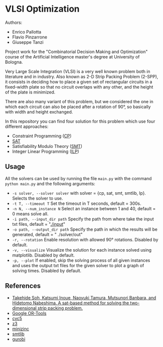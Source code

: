 # VLSI Optimization

Authors:

- Enrico Pallotta
- Flavio Pinzarrone
- Giuseppe Tanzi <br>

Project work for the "Combinatorial Decision Making and Optimization" course of the Artificial Intelligence master's
degree at University of Bologna.

Very Large Scale Integration (VLSI) is a very well known problem both in literature and in industry. Also known as 2-D
Strip Packing Problem (2-SPP),
it consists in deciding how to place a given set of rectangular circuits in a fixed-width plate so that no circuit
overlaps with any other, and the height of the plate is minimized.

There are also many variant of this problem, but we considered the one in which each circuit can also be placed after a
rotation of 90°, so basically with width and height exchanged.

In this repository you can find four solution for this problem which use four different approaches:

- Constraint Programming ([CP](./cp))
- [SAT](./sat)
- Satisfiability Modulo Theory ([SMT](./sat))
- Integer Linear Programming ([ILP](.lp))

## Usage

All the solvers can be used by running the file <code>main.py</code> with the command <code>python main.py</code> and
the following arguments:

- <code>-s solver, --solver solver</code> with solver = {cp, sat, smt, smtlib, lp}. Selects the solver to use.
- <code>-t T, --timeout T</code> Set the timeout in T seconds, default = 300s.
- <code>-n N, --num_instance N</code> Select an instance between 1 and 40, default = 0 means solve all.
- <code>-i path, --input_dir path</code> Specify the path from where take the input txt files, default
  = "[./input](./input)"
- <code>-o path, --output_dir path</code> Specify the path in which the results will be generated, default = "
  ./solver/out"
- <code>-r, --rotation</code> Enable resolution with allowed 90° rotations. Disabled by default.
- <code>-v, --visualize</code> Visualize the solution for each instance solved using matplotlib. Disabled by default.
- <code>-p, --plot</code> If enabled, skip the solving process of all given instances and uses the output txt files for
  the given solver to plot a graph of solving times. Disabled by default.

## References
- [Takehide Soh, Katsumi Inoue, Naoyuki Tamura, Mutsunori Banbara, and Hidetomo Nabeshima.
A sat-based method for solving the two-dimensional strip packing problem.](https://www.researchgate.net/publication/220445013_A_SAT-based_Method_for_Solving_the_Two-dimensional_Strip_Packing_Problem)
- [Google OR-Tools](https://developers.google.com/optimization/reference/python/index_python)
- [cvc5](https://cvc5.github.io/)
- [z3](https://www.microsoft.com/en-us/research/project/z3-3/)
- [minizinc](https://www.minizinc.org/)
- [smtlib](https://smtlib.cs.uiowa.edu/)
- [gurobi](https://www.gurobi.com/)
